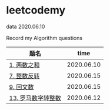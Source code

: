 # leetcodemy

data 2020.06.10 

Record my Algorithm questions

 题名                                                                  | time         |
 ------|-------|
 [1. 两数之和](https://leetcode-cn.com/problems/two-sum/)               |  2020.06.10  |
 [7. 整数反转](https://leetcode-cn.com/problems/reverse-integer/)        | 2020.06.15   |
 [9. 回文数](https://leetcode-cn.com/problems/palindrome-number/)       | 2020.06.15   |
 [13. 罗马数字转整数](https://leetcode-cn.com/problems/roman-to-integer/)| 2020.06.12   |
 
 